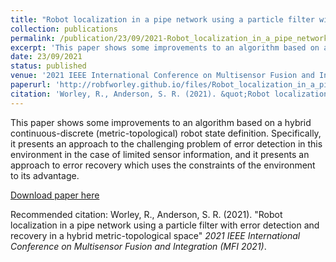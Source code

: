 ```yaml
---
title: "Robot localization in a pipe network using a particle filter with error detection and recovery in a hybrid metric-topological space"
collection: publications
permalink: /publication/23/09/2021-Robot_localization_in_a_pipe_network_using_a_particle_filter_with_error_detection_and_recovery_in_a_hybrid_metric-topological_space.pdf
excerpt: 'This paper shows some improvements to an algorithm based on a hybrid continuous-discrete (metric-topological) robot state definition. Specifically, it presents an approach to the challenging problem of error detection in this environment in the case of limited sensor information, and it presents an approach to error recovery which uses the constraints of the environment to its advantage.'
date: 23/09/2021
status: published
venue: '2021 IEEE International Conference on Multisensor Fusion and Integration (MFI 2021)'
paperurl: 'http://robfworley.github.io/files/Robot_localization_in_a_pipe_network_using_a_particle_filter_with_error_detection_and_recovery_in_a_hybrid_metric-topological_space.pdf'
citation: 'Worley, R., Anderson, S. R. (2021). &quot;Robot localization in a pipe network using a particle filter with error detection and recovery in a hybrid metric-topological space&quot; <i>2021 IEEE International Conference on Multisensor Fusion and Integration (MFI 2021)</i>.'
---
```

This paper shows some improvements to an algorithm based on a hybrid continuous-discrete (metric-topological) robot state definition. Specifically, it presents an approach to the challenging problem of error detection in this environment in the case of limited sensor information, and it presents an approach to error recovery which uses the constraints of the environment to its advantage.

[Download paper here](http://robfworley.github.io/files/Robot_localization_in_a_pipe_network_using_a_particle_filter_with_error_detection_and_recovery_in_a_hybrid_metric-topological_space.pdf)

Recommended citation: Worley, R., Anderson, S. R. (2021). "Robot localization in a pipe network using a particle filter with error detection and recovery in a hybrid metric-topological space" <i>2021 IEEE International Conference on Multisensor Fusion and Integration (MFI 2021)</i>.